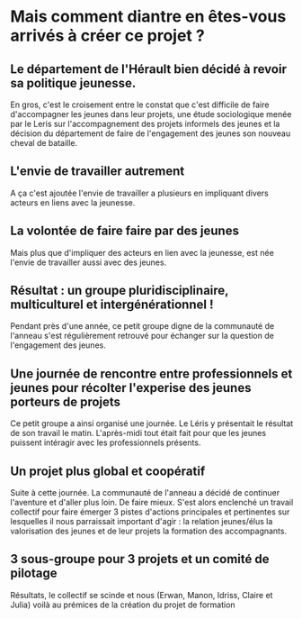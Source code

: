 # Mais comment diantre en êtes-vous arrivés à créer ce projet ?


## Le département de l'Hérault bien décidé à revoir sa politique jeunesse.
En gros, c'est le croisement entre le constat que c'est difficile de faire d'accompagner les jeunes dans leur projets, une étude sociologique menée par le Leris
sur l'accompagnement des projets informels des jeunes et la décision du département de faire de l'engagement des jeunes son nouveau cheval de bataille.

## L'envie de travailler autrement
A ça c'est ajoutée l'envie de travailler a plusieurs en impliquant divers acteurs en liens avec la jeunesse.

## La volontée de faire faire par des jeunes
Mais plus que d'impliquer des acteurs en lien avec la jeunesse, est née l'envie de travailler aussi avec des jeunes.

## Résultat : un groupe pluridisciplinaire, multiculturel et intergénérationnel !
Pendant près d'une année, ce petit groupe digne de la communauté de l'anneau s'est régulièrement retrouvé pour échanger sur la question de l'engagement des jeunes.

## Une journée de rencontre entre professionnels et jeunes pour récolter l'experise des jeunes porteurs de projets
Ce petit groupe a ainsi organisé une journée. Le Léris y présentait le résultat de son travail le matin. L'après-midi tout était fait pour que les jeunes puissent intéragir avec les professionnels présents. 

## Un projet plus global et coopératif
Suite à cette journée. La communauté de l'anneau a décidé de continuer l'aventure et d'aller plus loin. De faire mieux. S'est alors enclenché un travail collectif pour faire émerger 3 pistes d'actions principales et pertinentes sur lesquelles il nous parraissait important d'agir : 
la relation jeunes/élus
la valorisation des jeunes et de leur projets
la formation des accompagnants. 

## 3 sous-groupe pour 3 projets et un comité de pilotage
Résultats, le collectif se scinde et nous (Erwan, Manon, Idriss, Claire et Julia) voilà au prémices de la création du projet de formation 
